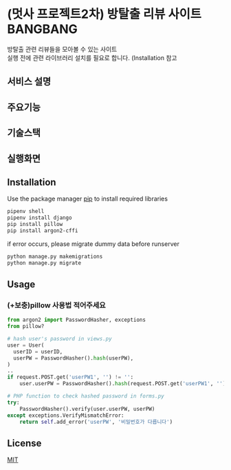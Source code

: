# (멋사 프로젝트2차) 방탈출 리뷰 사이트 BANGBANG
방탈출 관련 리뷰들을 모아볼 수 있는 사이트 <br>
실행 전에 관련 라이브러리 설치를 필요로 합니다. (Installation 참고

## 서비스 설명
## 주요기능
## 기술스택
## 실행화면

## Installation

Use the package manager [pip](https://pip.pypa.io/en/stable/) to install required libraries

```bash
pipenv shell
pipenv install django
pip install pillow
pip install argon2-cffi
```

if error occurs, please migrate dummy data before runserver
```bash
python manage.py makemigrations
python manage.py migrate
```

## Usage
### **(+보충)pillow 사용법 적어주세요**

```python
from argon2 import PasswordHasher, exceptions
from pillow?

# hash user's password in views.py
user = User(
  userID = userID,
  userPW = PasswordHasher().hash(userPW),
)
..
if request.POST.get('userPW1', '') != '':
    user.userPW = PasswordHasher().hash(request.POST.get('userPW1', ''))

# PHP function to check hashed password in forms.py
try:
    PasswordHasher().verify(user.userPW, userPW)
except exceptions.VerifyMismatchError:
    return self.add_error('userPW', '비밀번호가 다릅니다')

```

## License
[MIT](https://choosealicense.com/licenses/mit/)
